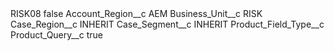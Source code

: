 <?xml version="1.0" encoding="UTF-8"?>
<CustomMetadata xmlns="http://soap.sforce.com/2006/04/metadata" xmlns:xsi="http://www.w3.org/2001/XMLSchema-instance" xmlns:xsd="http://www.w3.org/2001/XMLSchema">
    <label>RISK08</label>
    <protected>false</protected>
    <values>
        <field>Account_Region__c</field>
        <value xsi:type="xsd:string">AEM</value>
    </values>
    <values>
        <field>Business_Unit__c</field>
        <value xsi:type="xsd:string">RISK</value>
    </values>
    <values>
        <field>Case_Region__c</field>
        <value xsi:type="xsd:string">INHERIT</value>
    </values>
    <values>
        <field>Case_Segment__c</field>
        <value xsi:type="xsd:string">INHERIT</value>
    </values>
    <values>
        <field>Product_Field_Type__c</field>
        <value xsi:nil="true"/>
    </values>
    <values>
        <field>Product_Query__c</field>
        <value xsi:type="xsd:boolean">true</value>
    </values>
</CustomMetadata>
